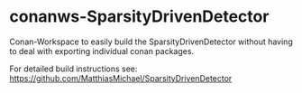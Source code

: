 # conanws-SparsityDrivenDetector
Conan-Workspace to easily build the SparsityDrivenDetector without having to deal with exporting individual conan packages. 

For detailed build instructions see: https://github.com/MatthiasMichael/SparsityDrivenDetector
